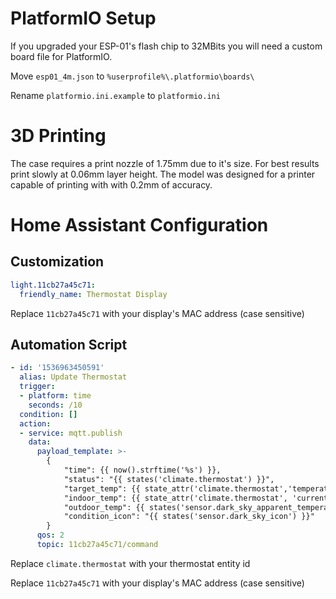 # PlatformIO Setup
If you upgraded your ESP-01's flash chip to 32MBits you will need a custom board file for PlatformIO.

Move `esp01_4m.json` to `%userprofile%\.platformio\boards\`

Rename `platformio.ini.example` to `platformio.ini`

# 3D Printing
The case requires a print nozzle of 1.75mm due to it's size. For best results print slowly at 0.06mm layer height. The model was designed for a printer capable of printing with with 0.2mm of accuracy.

# Home Assistant Configuration
## Customization
```yaml
light.11cb27a45c71:
  friendly_name: Thermostat Display
```
Replace `11cb27a45c71` with your display's MAC address (case sensitive)

## Automation Script
```yaml
- id: '1536963450591'
  alias: Update Thermostat
  trigger:
  - platform: time
    seconds: /10
  condition: []
  action:
  - service: mqtt.publish
    data:
      payload_template: >-
        {
            "time": {{ now().strftime('%s') }},
            "status": "{{ states('climate.thermostat') }}",
            "target_temp": {{ state_attr('climate.thermostat','temperature') }},
            "indoor_temp": {{ state_attr('climate.thermostat', 'current_temperature') }},
            "outdoor_temp": {{ states('sensor.dark_sky_apparent_temperature') }},
            "condition_icon": "{{ states('sensor.dark_sky_icon') }}"
        }
      qos: 2
      topic: 11cb27a45c71/command
```
Replace `climate.thermostat` with your thermostat entity id

Replace `11cb27a45c71` with your display's MAC address (case sensitive)
